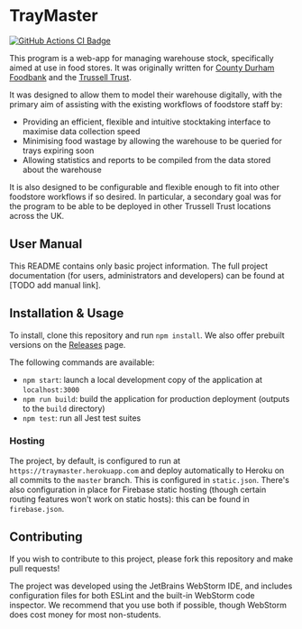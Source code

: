 # TrayMaster
[![GitHub Actions CI Badge](https://github.com/Kacper-Lubisz/TrayMaster/workflows/Node%20CI/badge.svg)](https://github.com/Kacper-Lubisz/TrayMaster/actions?query=workflow%3A%22Node+CI%22)

This program is a web-app for managing warehouse stock, specifically aimed at use in food stores.
It was originally written for [County Durham Foodbank](https://durham.foodbank.org.uk/) and the
[Trussell Trust](https://www.trusselltrust.org/).

It was designed to allow them to model their warehouse digitally, with the primary aim of assisting with the existing
workflows of foodstore staff by:
- Providing an efficient, flexible and intuitive stocktaking interface to maximise data collection speed
- Minimising food wastage by allowing the warehouse to be queried for trays expiring soon
- Allowing statistics and reports to be compiled from the data stored about the warehouse

It is also designed to be configurable and flexible enough to fit into other foodstore workflows if so desired.
In particular, a secondary goal was for the program to be able to be deployed in other Trussell Trust locations across
the UK.

## User Manual
This README contains only basic project information. The full project documentation (for users, administrators and developers)
can be found at [TODO add manual link].

## Installation & Usage
To install, clone this repository and run `npm install`.
We also offer prebuilt versions on the [Releases](https://github.com/Kacper-Lubisz/TrayMaster/releases) page.

The following commands are available:
- `npm start`: launch a local development copy of the application at `localhost:3000`
- `npm run build`: build the application for production deployment (outputs to the `build` directory)
- `npm test`: run all Jest test suites

### Hosting
The project, by default, is configured to run at `https://traymaster.herokuapp.com` and deploy automatically to Heroku
on all commits to the `master` branch. This is configured in `static.json`. There's also configuration in place for
Firebase static hosting (though certain routing features won't work on static hosts): this can be found in
`firebase.json`.

## Contributing
If you wish to contribute to this project, please fork this repository and make pull requests!

The project was developed using the JetBrains WebStorm IDE, and includes configuration files for both ESLint and
the built-in WebStorm code inspector.
We recommend that you use both if possible, though WebStorm does cost money for most non-students.

